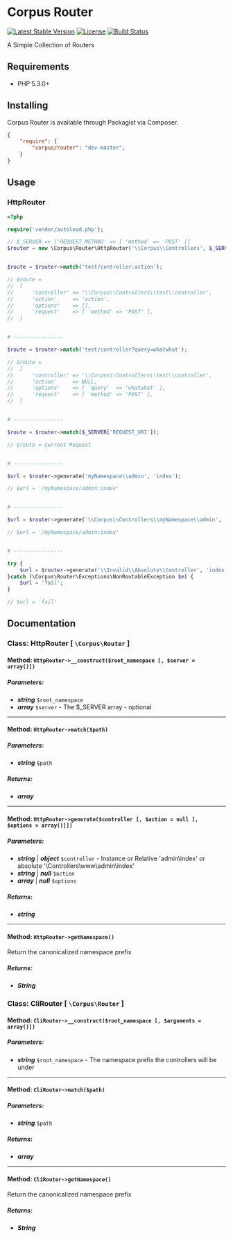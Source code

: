 # Corpus Router

[![Latest Stable Version](https://poser.pugx.org/corpus/router/v/stable.png)](https://packagist.org/packages/corpus/router)
[![License](https://poser.pugx.org/corpus/router/license.png)](https://packagist.org/packages/corpus/router)
[![Build Status](https://travis-ci.org/CorpusPHP/Router.svg?branch=master)](https://travis-ci.org/CorpusPHP/Router)

A Simple Collection of Routers

## Requirements

- PHP 5.3.0+

## Installing

Corpus Router is available through Packagist via Composer.

```json
{
	"require": {
		"corpus/router": "dev-master",
	}
}

```

## Usage

### HttpRouter

```php
<?php

require('vendor/autoload.php');

// $_SERVER => ['REQUEST_METHOD' => [ 'method' => 'POST' ]]
$router = new \Corpus\Router\HttpRouter('\\Corpus\\Controllers', $_SERVER);


$route = $router->match('test/controller:action');

// $route =
//	[
//		'controller' => '\\Corpus\\Controllers\\test\\controller',
//		'action'     => 'action',
//		'options'    => [],
//		'request'    => [ 'method' => 'POST' ],
//	]


# ----------------

$route = $router->match('test/controller?query=whatwhat');

// $route =
//	[
//		'controller' => '\\Corpus\\Controllers\\test\\controller',
//		'action'     => NULL,
//		'options'    => [ 'query'  => 'whatwhat' ],
//		'request'    => [ 'method' => 'POST' ],
//	]


# ----------------

$route = $router->match($_SERVER['REQUEST_URI']);

// $route = Current Request


# ----------------

$url = $router->generate('myNamespace\\admin', 'index');

// $url = '/myNamespace/admin:index'


# ----------------

$url = $router->generate('\\Corpus\\Controllers\\myNamespace\\admin', 'index');

// $url = '/myNamespace/admin:index'


# ----------------

try {
	$url = $router->generate('\\Invalid\\Absolute\\Controller', 'index');
}catch (\Corpus\Router\Exceptions\NonRoutableException $e) {
	$url = 'fail';
}

// $url = 'fail'


```

## Documentation

### Class: HttpRouter \[ `\Corpus\Router` \]

#### Method: `HttpRouter->__construct($root_namespace [, $server = array()])`

##### Parameters:

- ***string*** `$root_namespace`
- ***array*** `$server` - The $_SERVER array - optional



---

#### Method: `HttpRouter->match($path)`

##### Parameters:

- ***string*** `$path`


##### Returns:

- ***array***


---

#### Method: `HttpRouter->generate($controller [, $action = null [, $options = array()]])`

##### Parameters:

- ***string*** | ***object*** `$controller` - Instance or Relative 'admin\index' or absolute '\Controllers\www\admin\index'
- ***string*** | ***null*** `$action`
- ***array*** | ***null*** `$options`


##### Returns:

- ***string***


---

#### Method: `HttpRouter->getNamespace()`

Return the canonicalized namespace prefix  
  


##### Returns:

- ***String***


### Class: CliRouter \[ `\Corpus\Router` \]

#### Method: `CliRouter->__construct($root_namespace [, $arguments = array()])`

##### Parameters:

- ***string*** `$root_namespace` - The namespace prefix the controllers will be under



---

#### Method: `CliRouter->match($path)`

##### Parameters:

- ***string*** `$path`


##### Returns:

- ***array***


---

#### Method: `CliRouter->getNamespace()`

Return the canonicalized namespace prefix  
  


##### Returns:

- ***String***

